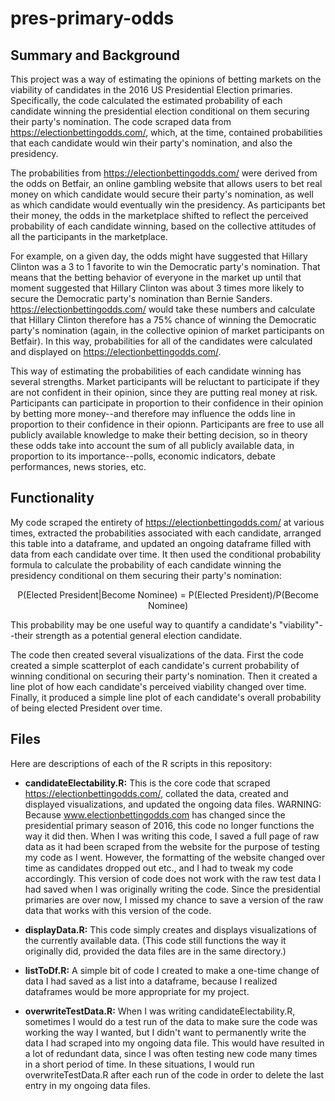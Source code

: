 # pres-primary-odds

## Summary and Background

This project was a way of estimating the opinions of betting markets on the viability of candidates in the 2016 US Presidential Election primaries. Specifically, the code calculated the estimated probability of each candidate winning the presidential election conditional on them securing their party's nomination. The code scraped data from https://electionbettingodds.com/, which, at the time, contained probabilities that each candidate would win their party's nomination, and also the presidency. 

The probabilities from https://electionbettingodds.com/ were derived from the odds on Betfair, an online gambling website that allows users to bet real money on which candidate would secure their party's nomination, as well as which candidate would eventually win the presidency. As participants bet their money, the odds in the marketplace shifted to reflect the perceived probability of each candidate winning, based on the collective attitudes of all the participants in the marketplace.

For example, on a given day, the odds might have suggested that Hillary Clinton was a 3 to 1 favorite to win the Democratic party's nomination. That means that the betting behavior of everyone in the market up until that moment suggested that Hillary Clinton was about 3 times more likely to secure the Democratic party's nomination than Bernie Sanders. https://electionbettingodds.com/ would take these numbers and calculate that Hillary Clinton therefore has a 75% chance of winning the Democratic party's nomination (again, in the collective opinion of market participants on Betfair). In this way, probabilities for all of the candidates were calculated and displayed on https://electionbettingodds.com/.

This way of estimating the probabilities of each candidate winning has several strengths. Market participants will be reluctant to participate if they are not confident in their opinion, since they are putting real money at risk. Participants can participate in proportion to their confidence in their opinion by betting more money--and therefore may influence the odds line in proportion to their confidence in their opionn. Participants are free to use all publicly available knowledge to make their betting decision, so in theory these odds take into account the sum of all publicly available data, in proportion to its importance--polls, economic indicators, debate performances, news stories, etc.

## Functionality

My code scraped the entirety of https://electionbettingodds.com/ at various times, extracted the probabilities associated with each candidate, arranged this table into a dataframe, and updated an ongoing dataframe filled with data from each candidate over time. It then used the conditional probability formula to calculate the probability of each candidate winning the presidency conditional on them securing their party's nomination:

<p align="center">P(Elected President|Become Nominee) = P(Elected President)/P(Become Nominee)</p>

This probability may be one useful way to quantify a candidate's "viability"--their strength as a potential general election candidate.

The code then created several visualizations of the data. First the code created a simple scatterplot of each candidate's current probability of winning conditional on securing their party's nomination. Then it created a line plot of how each candidate's perceived viability changed over time. Finally, it produced a simple line plot of each candidate's overall probability of being elected President over time.

## Files

Here are descriptions of each of the R scripts in this repository:

* **candidateElectability.R:** This is the core code that scraped https://electionbettingodds.com/, collated the data, created and displayed visualizations, and updated the ongoing data files. WARNING: Because www.electionbettingodds.com has changed since the presidential primary season of 2016, this code no longer functions the way it did then. When I was writing this code, I saved a full page of raw data as it had been scraped from the website for the purpose of testing my code as I went. However, the formatting of the website changed over time as candidates dropped out etc., and I had to tweak my code accordingly. This version of code does not work with the raw test data I had saved when I was originally writing the code. Since the presidential primaries are over now, I missed my chance to save a version of the raw data that works with this version of the code.

* **displayData.R:** This code simply creates and displays visualizations of the currently available data. (This code still functions the way it originally did, provided the data files are in the same directory.)

* **listToDf.R:** A simple bit of code I created to make a one-time change of data I had saved as a list into a dataframe, because I realized dataframes would be more appropriate for my project.

* **overwriteTestData.R:** When I was writing candidateElectability.R, sometimes I would do a test run of the data to make sure the code was working the way I wanted, but I didn't want to permanently write the data I had scraped into my ongoing data file. This would have resulted in a lot of redundant data, since I was often testing new code many times in a short period of time. In these situations, I would run overwriteTestData.R after each run of the code in order to delete the last entry in my ongoing data files.

